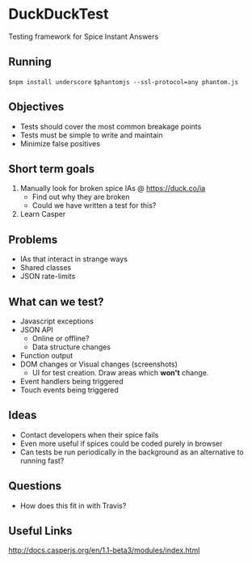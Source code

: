 # DuckDuckTest

Testing framework for Spice Instant Answers

## Running

`$npm install underscore`
`$phantomjs --ssl-protocol=any phantom.js`


## Objectives

- Tests should cover the most common breakage points
- Tests must be simple to write and maintain
- Minimize false positives


## Short term goals
1. Manually look for broken spice IAs @ https://duck.co/ia
    - Find out why they are broken
    - Could we have written a test for this?
2. Learn Casper


## Problems
- IAs that interact in strange ways
- Shared classes
- JSON rate-limits


## What can we test?
- Javascript exceptions
- JSON API
    - Online or offline?
    - Data structure changes
- Function output
- DOM changes or Visual changes (screenshots)
    - UI for test creation. Draw areas which **won't** change.
- Event handlers being triggered
- Touch events being triggered


## Ideas
- Contact developers when their spice fails
- Even more useful if spices could be coded purely in browser
- Can tests be run periodically in the background as an alternative to running fast?


## Questions
- How does this fit in with Travis?

## Useful Links
http://docs.casperjs.org/en/1.1-beta3/modules/index.html

